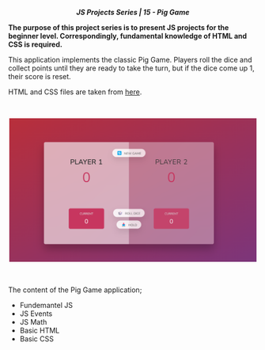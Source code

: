 **_<center>JS Projects Series | 15 - Pig Game </center>_**

**The purpose of this project series is to present JS projects for the beginner level. Correspondingly, fundamental knowledge of HTML and CSS is required.**

This application implements the classic Pig Game. Players roll the dice and collect points until they are ready to take the turn, but if the dice come up 1, their score is reset.

HTML and CSS files are taken from [here](https://github.com/jonasschmedtmann/complete-javascript-course/tree/master/07-Pig-Game/final).

<br>

<p align="center">
  <img width="500" src="src/img/app.png">
  <br>
</p>

<br>

The content of the Pig Game application;

- Fundemantel JS
- JS Events
- JS Math
- Basic HTML
- Basic CSS
